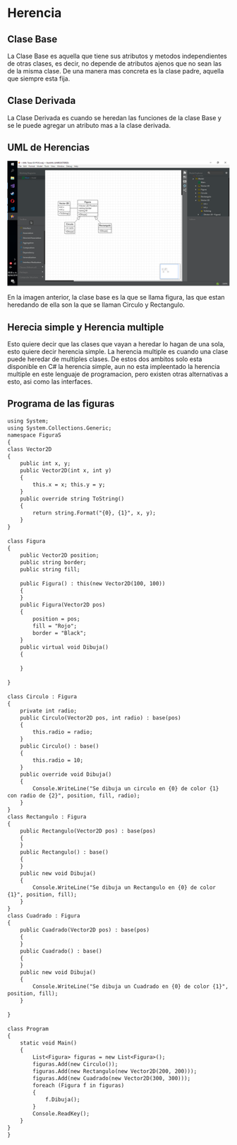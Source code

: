 # Herencia
## Clase Base
La Clase Base es aquella que tiene sus atributos y metodos independientes de otras clases, es decir, no depende de atributos ajenos que no sean las de la misma clase. De una manera mas concreta es la clase padre, aquella que siempre esta fija.
## Clase Derivada 
La Clase Derivada es cuando se heredan las funciones de la clase Base y se le puede agregar un atributo mas a la clase derivada.
## UML de Herencias

![imagen1](https://github.com/JovenCarmona45/Tareas-POO/blob/master/Tarea%203/Las%20figuras.png)

En la imagen anterior, la clase base es la que se llama figura, las que estan heredando de ella son la que se llaman Circulo y Rectangulo.

## Herecia simple y Herencia multiple

Esto quiere decir que las clases que vayan a heredar lo hagan de una sola, esto quiere decir herencia simple. La herencia multiple es cuando una clase puede heredar de multiples clases. De estos dos ambitos solo esta disponible en C# la herencia simple, aun no esta impleentado la herencia multiple en este lenguaje de programacion, pero existen otras alternativas a esto, asi como las interfaces.

## Programa de las figuras

    using System;
    using System.Collections.Generic;
    namespace FiguraS
    {
    class Vector2D
    {
        public int x, y;
        public Vector2D(int x, int y)
        {
            this.x = x; this.y = y;
        }
        public override string ToString()
        {
            return string.Format("{0}, {1}", x, y);
        }
    }

    class Figura
    {
        public Vector2D position;
        public string border;
        public string fill;

        public Figura() : this(new Vector2D(100, 100))
        {
        }
        public Figura(Vector2D pos)
        {
            position = pos;
            fill = "Rojo";
            border = "Black";
        }
        public virtual void Dibuja()
        {

        }

    }

    class Circulo : Figura
    {
        private int radio;
        public Circulo(Vector2D pos, int radio) : base(pos)
        {
            this.radio = radio;
        }
        public Circulo() : base()
        {
            this.radio = 10;
        }
        public override void Dibuja()
        {
            Console.WriteLine("Se dibuja un circulo en {0} de color {1} con radio de {2}", position, fill, radio);
        }
    }
    class Rectangulo : Figura
    {
        public Rectangulo(Vector2D pos) : base(pos)
        {
        }
        public Rectangulo() : base()
        {
        }
        public new void Dibuja()
        {
            Console.WriteLine("Se dibuja un Rectangulo en {0} de color {1}", position, fill);
        }
    }
    class Cuadrado : Figura
    {
        public Cuadrado(Vector2D pos) : base(pos)
        {
        }
        public Cuadrado() : base()
        {
        }
        public new void Dibuja()
        {
            Console.WriteLine("Se dibuja un Cuadrado en {0} de color {1}", position, fill);
        }

    }
    
    class Program
    {
        static void Main()
        {
            List<Figura> figuras = new List<Figura>();
            figuras.Add(new Circulo());
            figuras.Add(new Rectangulo(new Vector2D(200, 200)));
            figuras.Add(new Cuadrado(new Vector2D(300, 300)));
            foreach (Figura f in figuras)
            {
                f.Dibuja();
            }
            Console.ReadKey();
        }
    }
    }
